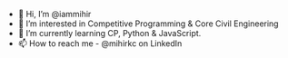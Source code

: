 - 👋 Hi, I’m @iammihir
- 👀 I’m interested in Competitive Programming & Core Civil Engineering 
- 🌱 I’m currently learning CP, Python & JavaScript.
- 📫 How to reach me - @mihirkc on LinkedIn

<!---
iammihir/iammihir is a ✨ special ✨ repository because its `README.md` (this file) appears on your GitHub profile.
You can click the Preview link to take a look at your changes.
--->
